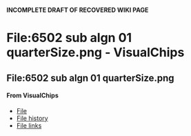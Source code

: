 **INCOMPLETE DRAFT OF RECOVERED WIKI PAGE**

# File:6502 sub algn 01 quarterSize.png - VisualChips

## File:6502 sub algn 01 quarterSize.png

#### From VisualChips

- [File](#file)
- [File history](#filehistory)
- [File links](#filelinks)

